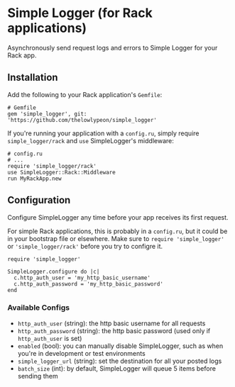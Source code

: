 # Simple Logger (for Rack applications)

Asynchronously send request logs and errors to Simple Logger for your Rack app.

## Installation

Add the following to your Rack application's `Gemfile`:

```
# Gemfile
gem 'simple_logger', git: 'https://github.com/thelowlypeon/simple_logger'
```

If you're running your application with a `config.ru`, simply require `simple_logger/rack`
and `use` SimpleLogger's middleware:

```
# config.ru
# ...
require 'simple_logger/rack'
use SimpleLogger::Rack::Middleware
run MyRackApp.new
```

## Configuration

Configure SimpleLogger any time before your app receives its first request.

For simple Rack applications, this is probably in a `config.ru`, but it
could be in your bootstrap file or elsewhere.
Make sure to `require 'simple_logger'` or `'simple_logger/rack'` before you try to configre it.

```
require 'simple_logger'

SimpleLogger.configure do |c|
  c.http_auth_user = 'my_http_basic_username'
  c.http_auth_password = 'my_http_basic_password'
end
```

### Available Configs

* `http_auth_user` (string): the http basic username for all requests
* `http_auth_password` (string): the http basic password (used only if `http_auth_user` is set)
* `enabled` (bool): you can manually disable SimpleLogger, such as when you're in development or test environments
* `simple_logger_url` (string): set the destination for all your posted logs
* `batch_size` (int): by default, SimpleLogger will queue 5 items before sending them
